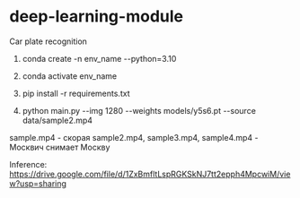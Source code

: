 # deep-learning-module
Car plate recognition

1) conda create -n env_name --python=3.10

2) conda activate env_name

3) pip install -r requirements.txt

4) python main.py --img 1280 --weights models/y5s6.pt --source data/sample2.mp4


sample.mp4 - скорая
sample2.mp4, sample3.mp4, sample4.mp4 - Москвич снимает Москву

Inference: https://drive.google.com/file/d/1ZxBmfltLspRGKSkNJ7tt2epph4MpcwiM/view?usp=sharing